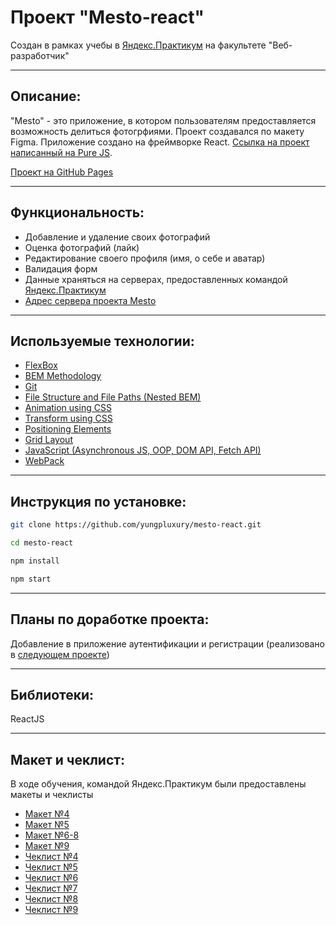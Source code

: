 # Проект "Mesto-react"
 Создан в рамках учебы в [Яндекс.Практикум](https://practicum.yandex.ru/) на факультете "Веб-разработчик"
 ___
## Описание:
"Mesto" - это приложение, в котором пользователям предоставляется возможность делиться фотогрфиями. Проект создавался по макету Figma. Приложение создано на фреймворке React. [Ссылка на проект написанный на Pure JS](https://github.com/yungpluxury/mesto).

[Проект на GitHub Pages](https://yungpluxury.github.io/mesto-react/)
___
## Функциональность:

- Добавление и удаление своих фотографий
- Оценка фотографий (лайк)
- Редактирование своего профиля (имя, о себе и аватар)
- Валидация форм
- Данные храняться на серверах, предоставленных командой [Яндекс.Практикум](https://practicum.yandex.ru/)
- [Адрес сервера проекта Mesto](https://mesto.nomoreparties.space)
___
## Используемые технологии:

- [FlexBox](https://developer.mozilla.org/ru/docs/Learn/CSS/CSS_layout/Flexbox)
- [BEM Methodology](https://ru.bem.info/)
- [Git](https://git-scm.com/)
- [File Structure and File Paths (Nested BEM)](https://en.bem.info/methodology/filestructure/#nested)
- [Animation using CSS](https://developer.mozilla.org/ru/docs/Web/CSS/animation)
- [Transform using CSS](https://developer.mozilla.org/ru/docs/Web/CSS/transform)
- [Positioning Elements](https://developer.mozilla.org/ru/docs/Web/CSS/position)
- [Grid Layout](https://developer.mozilla.org/ru/docs/Web/CSS/CSS_Grid_Layout)
- [JavaScript (Asynchronous JS, OOP, DOM API, Fetch API)](https://developer.mozilla.org/ru/docs/Web/JavaScript)
- [WebPack](https://webpack.js.org/)
___
## Инструкция по установке:

```sh
git clone https://github.com/yungpluxury/mesto-react.git
```
```sh
cd mesto-react
```
```sh
npm install
```
```sh
npm start
```
___
## Планы по доработке проекта:

Добавление в приложение аутентификации и регистрации (реализовано в [следующем проекте](https://github.com/yungpluxury/react-mesto-auth))
___
## Библиотеки:
ReactJS
___
## Макет и чеклист:

В ходе обучения, командой Яндекс.Практикум были предоставлены макеты и чеклисты

- [Макет №4](https://www.figma.com/file/2cn9N9jSkmxD84oJik7xL7/JavaScript.-Sprint-4?node-id=0%3A1)
- [Макет №5](https://www.figma.com/file/bjyvbKKJN2naO0ucURl2Z0/JavaScript.-Sprint-5?node-id=0%3A1)
- [Макет №6-8](https://www.figma.com/file/kRVLKwYG3d1HGLvh7JFWRT/JavaScript.-Sprint-6?node-id=0%3A1)
- [Макет №9](https://www.figma.com/file/PSdQFRHoxXJFs2FH8IXViF/JavaScript-9-sprint?node-id=0%3A1)
- [Чеклист №4](https://code.s3.yandex.net/web-developer/checklists/new-program/checklist-4/index.html)
- [Чеклист №5](https://code.s3.yandex.net/web-developer/checklists/new-program/checklist-5/index.html)
- [Чеклист №6](https://code.s3.yandex.net/web-developer/checklists/new-program/checklist-6/index.html)
- [Чеклист №7](https://code.s3.yandex.net/web-developer/checklists/new-program/checklist-7/index.html)
- [Чеклист №8](https://code.s3.yandex.net/web-developer/checklists/new-program/checklist-8/index.html)
- [Чеклист №9](https://code.s3.yandex.net/web-developer/checklists/new-program/checklist-9/index.html)

